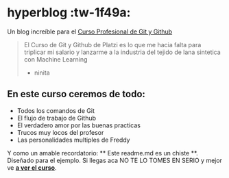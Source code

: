 # hyperblog :tw-1f49a:
Un blog increíble para el [Curso Profesional de Git y Github](https://platzi.com/cursos/git-github/  "   ")
> El Curso de Git y Github de Platzi es lo que me hacia falta para triplicar mi salario y lanzarme a la industria del tejido de lana sintetica con Machine Learning
>- ninita

## En este curso ceremos de todo:
* Todos los comandos de Git
* El flujo de trabajo de Github
* El verdadero amor por las buenas practicas
* Trucos muy locos del profesor
* Las personalidades multiples de Freddy

Y como un amable recordatorio: ** Este readme.md es un chiste **. Diseñado para el ejemplo. Si llegas aca NO TE LO TOMES EN SERIO y mejor ve [**a ver el curso**](https://platzi.com/cursos/git-github/).
